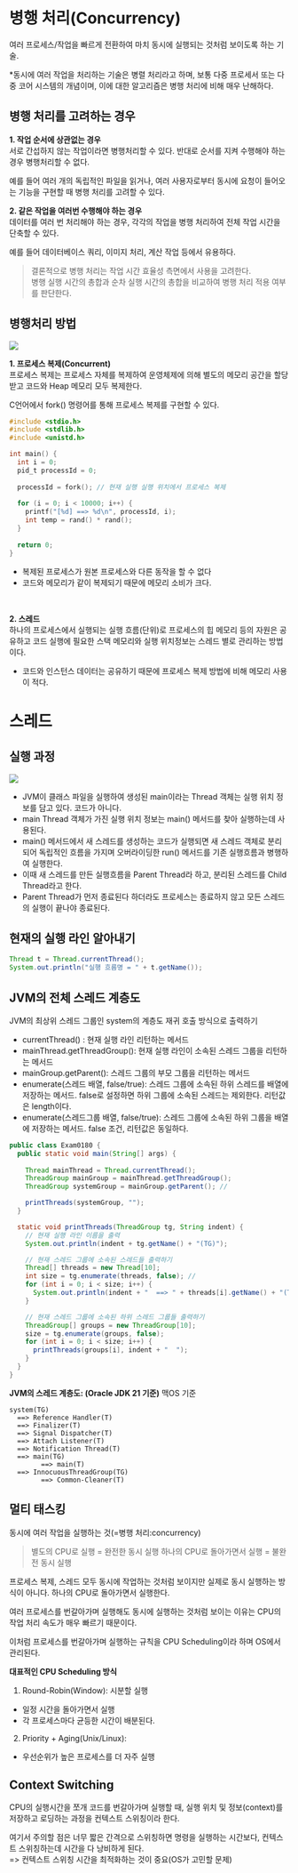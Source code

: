 # 병행 처리(Concurrency)
여러 프로세스/작업을 빠르게 전환하여 마치 동시에 실행되는 것처럼 보이도록 하는 기술.

*동시에 여러 작업을 처리하는 기술은 병렬 처리라고 하며, 보통 다중 프로세서 또는 다중 코어 시스템의 개념이며, 이에 대한 알고리즘은 병행 처리에 비해 매우 난해하다.

## 병행 처리를 고려하는 경우
**1. 작업 순서에 상관없는 경우**  
서로 간섭하지 않는 작업이라면 병행처리할 수 있다. 반대로 순서를 지켜 수행해야 하는 경우 병행처리할 수 없다. 

예를 들어 여러 개의 독립적인 파일을 읽거나, 여러 사용자로부터 동시에 요청이 들어오는 기능을 구현할 때 병행 처리를 고려할 수 있다.

**2. 같은 작업을 여러번 수행해야 하는 경우**  
데이터를 여러 번 처리해야 하는 경우, 각각의 작업을 병행 처리하여 전체 작업 시간을 단축할 수 있다. 

예를 들어 데이터베이스 쿼리, 이미지 처리, 계산 작업 등에서 유용하다. 

>결론적으로 병행 처리는 작업 시간 효율성 측면에서 사용을 고려한다.  
병행 실행 시간의 총합과 순차 실행 시간의 총합을 비교하여 병행 처리 적용 여부를 판단한다. 

## 병행처리 방법
<img src="../img/Concurrency.png">

<br>

**1. 프로세스 복제(Concurrent)**  
프로세스 복제는 프로세스 자체를 복제하여 운영체제에 의해 별도의 메모리 공간을 할당받고 코드와 Heap 메모리 모두 복제한다.

C언어에서 fork() 명령어를 통해 프로세스 복제를 구현할 수 있다. 
```c
#include <stdio.h>
#include <stdlib.h>
#include <unistd.h>

int main() {
  int i = 0;
  pid_t processId = 0;
  
  processId = fork(); // 현재 실행 실행 위치에서 프로세스 복제
  
  for (i = 0; i < 10000; i++) {
    printf("[%d] ==> %d\n", processId, i);
    int temp = rand() * rand();
  }
  
  return 0;
}
```
- 복제된 프로세스가 원본 프로세스와 다른 동작을 할 수 없다
- 코드와 메모리가 같이 복제되기 때문에 메모리 소비가 크다.

<br>

**2. 스레드**  
하나의 프로세스에서 실행되는 실행 흐름(단위)로 프로세스의 힙 메모리 등의 자원은 공유하고 코드 실행에 필요한 스택 메모리와 실행 위치정보는 스레드 별로 관리하는 방법이다. 

- 코드와 인스턴스 데이터는 공유하기 때문에 프로세스 복제 방법에 비해 메모리 사용이 적다.

# 스레드 
## 실행 과정
<img src="../img/ThreadStart.png">

<br>

- JVM이 클래스 파일을 실행하여 생성된 main이라는 Thread 객체는 실행 위치 정보를 담고 있다. 코드가 아니다.
- main Thread 객체가 가진 실행 위치 정보는 main() 메서드를 찾아 실행하는데 사용된다. 
- main() 메서드에서 새 스레드를 생성하는 코드가 실행되면 새 스레드 객체로 분리되어 독립적인 흐름을 가지며 오버라이딩한 run() 메서드를 기존 실행흐름과 병행하여 실행한다. 
- 이때 새 스레드를 만든 실행흐름을 Parent Thread라 하고, 분리된 스레드를 Child Thread라고 한다. 
- Parent Thread가 먼저 종료된다 하더라도 프로세스는 종료하지 않고 모든 스레드의 실행이 끝나야 종료된다.

## 현재의 실행 라인 알아내기
```java
Thread t = Thread.currentThread();
System.out.println("실행 흐름명 = " + t.getName());
```

## JVM의 전체 스레드 계층도
JVM의 최상위 스레드 그룹인 system의 계층도 재귀 호출 방식으로 출력하기
- currentThread() : 현재 실행 라인 리턴하는 메서드
- mainThread.getThreadGroup(): 현재 실행 라인이 소속된 스레드 그룹을 리턴하는 메서드
- mainGroup.getParent(): 스레드 그룹의 부모 그룹을 리턴하는 메서드
- enumerate(스레드 배열, false/true): 스레드 그룹에 소속된 하위 스레드를 배열에 저장하는 메서드. false로 설정하면 하위 그룹에 소속된 스레드는 제외한다. 리턴값은 length이다.
- enumerate(스레드그룹 배열, false/true): 스레드 그룹에 소속된 하위 그룹을 배열에 저장하는 메서드. false 조건, 리턴값은 동일하다.
```java
public class Exam0180 {
  public static void main(String[] args) {
    
    Thread mainThread = Thread.currentThread(); 
    ThreadGroup mainGroup = mainThread.getThreadGroup(); 
    ThreadGroup systemGroup = mainGroup.getParent(); // 

    printThreads(systemGroup, "");
  }

  static void printThreads(ThreadGroup tg, String indent) {
    // 현재 실행 라인 이름을 출력
    System.out.println(indent + tg.getName() + "(TG)"); 

    // 현재 스레드 그룹에 소속된 스레드들 출력하기
    Thread[] threads = new Thread[10];
    int size = tg.enumerate(threads, false); // 
    for (int i = 0; i < size; i++) {
      System.out.println(indent + "  ==> " + threads[i].getName() + "(T)");
    }

    // 현재 스레드 그룹에 소속된 하위 스레드 그룹들 출력하기
    ThreadGroup[] groups = new ThreadGroup[10];
    size = tg.enumerate(groups, false);
    for (int i = 0; i < size; i++) {
      printThreads(groups[i], indent + "  ");
    }
  }
}
```

**JVM의 스레드 계층도: (Oracle JDK 21 기준)**
맥OS 기준
```
system(TG)  
  ==> Reference Handler(T)  
  ==> Finalizer(T)  
  ==> Signal Dispatcher(T)  
  ==> Attach Listener(T)  
  ==> Notification Thread(T)  
  ==> main(TG)  
        ==> main(T)  
  ==> InnocuousThreadGroup(TG)  
        ==> Common-Cleaner(T)  
```

## 멀티 태스킹
동시에 여러 작업을 실행하는 것(=병행 처리:concurrency)

>별도의 CPU로 실행 = 완전한 동시 실행
하나의 CPU로 돌아가면서 실행 = 불완전 동시 실행

프로세스 복제, 스레드 모두 동시에 작업하는 것처럼 보이지만 실제로 동시 실행하는 방식이 아니다. 하나의 CPU로 돌아가면서 실행한다.

여러 프로세스를 번갈아가며 실행해도 동시에 실행하는 것처럼 보이는 이유는 CPU의 작업 처리 속도가 매우 빠르기 때문이다.

이처럼 프로세스를 번갈아가며 실행하는 규칙을 CPU Scheduling이라 하며 OS에서 관리된다.

**대표적인 CPU Scheduling 방식**  
1. Round-Robin(Window): 시분할 실행
- 일정 시간을 돌아가면서 실행
- 각 프로세스마다 균등한 시간이 배분된다.

2. Priority + Aging(Unix/Linux): 
- 우선순위가 높은 프로세스를 더 자주 실행

## Context Switching
CPU의 실행시간을 쪼개 코드를 번갈아가며 실행할 때, 실행 위치 및 정보(context)를 저장하고 로딩하는 과정을 컨텍스트 스위칭이라 한다.

여기서 주의할 점은 너무 짧은 간격으로 스위칭하면 명령을 실행하는 시간보다, 컨텍스트 스위칭하는데 시간을 다 낭비하게 된다.  
=> 컨텍스트 스위칭 시간을 최적화하는 것이 중요(OS가 고민할 문제)